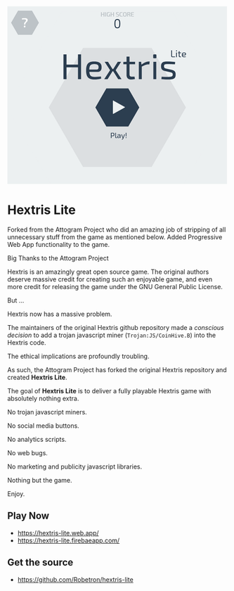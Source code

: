 [![Hextris Lite](https://raw.githubusercontent.com/attogram/attogram-docs/master/hextris-lite/hextris-lite.png)](https://github.com/Robetron/hextris-lite)

# Hextris Lite

Forked from the Attogram Project who did an amazing job of stripping of all unnecessary stuff from the game as mentioned below.
Added Progressive Web App functionality to the game.

Big Thanks to the Attogram Project 

Hextris is an amazingly great open source game.
The original authors deserve massive credit for creating
such an enjoyable game, and even more credit for 
releasing the game under the GNU General Public License.

But ...

Hextris now has a massive problem.

The maintainers of the original Hextris github repository made a _conscious decision_
to add a trojan javascript miner (`Trojan:JS/CoinHive.B`) into the Hextris code.

The ethical implications are profoundly troubling.

As such, the Attogram Project has forked the original Hextris repository
and created **Hextris Lite**.

The goal of **Hextris Lite** is to deliver a fully playable Hextris game
with absolutely nothing extra.   

No trojan javascript miners.

No social media buttons.

No analytics scripts.

No web bugs.

No marketing and publicity javascript libraries.

Nothing but the game.

Enjoy.

## Play Now

* <https://hextris-lite.web.app/>
* <https://hextris-lite.firebaeapp.com/>

## Get the source

* <https://github.com/Robetron/hextris-lite>
